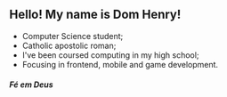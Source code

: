 ## Hello! My name is Dom Henry!

- Computer Science student;
- Catholic apostolic roman;
- I've been coursed computing in my high school;
- Focusing in frontend, mobile and game development.

#### *Fé em Deus*
